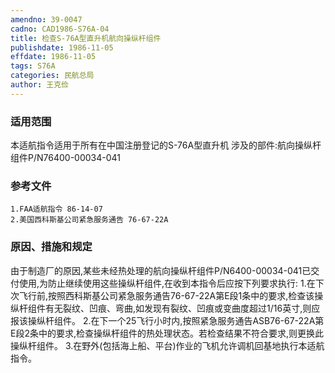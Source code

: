 ```yaml
---
amendno: 39-0047
cadno: CAD1986-S76A-04
title: 检查S-76A型直升机航向操纵杆组件
publishdate: 1986-11-05
effdate: 1986-11-05
tags: S76A
categories: 民航总局
author: 王克俭
---
```


### 适用范围 
本适航指令适用于所有在中国注册登记的S-76A型直升机     涉及的部件:航向操纵杆组件P/N76400-00034-041

### 参考文件
    1.FAA适航指令 86-14-07 
    2.美国西科斯基公司紧急服务通告 76-67-22A 


### 原因、措施和规定 
由于制造厂的原因,某些未经热处理的航向操纵杆组件P/N6400-00034-041已交付使用,为防止继续使用这些操纵杆组件,在收到本指令后应按下列要求执行: 
    1.在下次飞行前,按照西科斯基公司紧急服务通告76-67-22A第E段1条中的要求,检查该操纵杆组件有无裂纹、凹痕、弯曲,如发现有裂纹、凹痕或变曲度超过1/16英寸,则应报该操纵杆组件。 
    2.在下一个25飞行小时内,按照紧急服务通告ASB76-67-22A第E段2条中的要求,检查操纵杆组件的热处理状态。若检查结果不符合要求,则更换此操纵杆组件。 
    3.在野外(包括海上船、平台)作业的飞机允许调机回基地执行本适航指令。

     
